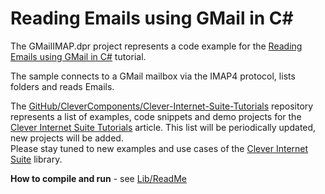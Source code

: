 # Reading Emails using GMail in C#

The GMailIMAP.dpr project represents a code example for the [Reading Emails using GMail in C#](https://github.com/CleverComponents/Clever-Internet-Suite-Tutorials/tree/master/.net/GMailIMAP) tutorial.   

The sample connects to a GMail mailbox via the IMAP4 protocol, lists folders and reads Emails.   

The [GitHub/CleverComponents/Clever-Internet-Suite-Tutorials](https://github.com/CleverComponents/Clever-Internet-Suite-Tutorials) repository represents a list of examples, code snippets and demo projects for the [Clever Internet Suite Tutorials](https://www.clevercomponents.com/articles/article035/) article. This list will be periodically updated, new projects will be added.   
Please stay tuned to new examples and use cases of the [Clever Internet Suite](https://www.clevercomponents.com/products/inetsuite/) library.

**How to compile and run** - see [Lib/ReadMe](./Lib/ReadMe.md)   

